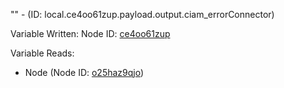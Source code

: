 "" - (ID: local.ce4oo61zup.payload.output.ciam_errorConnector)

Variable Written:
Node ID: [ce4oo61zup](../nodes/ce4oo61zup.md)

Variable Reads:
* Node (Node ID: [o25haz9qjo](../nodes/o25haz9qjo.md))
